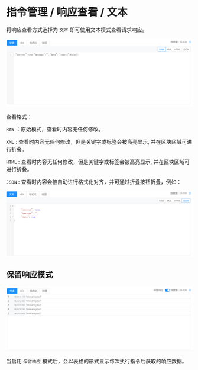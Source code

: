 # 指令管理 / 响应查看 / 文本

将响应查看方式选择为 `文本` 即可使用文本模式查看请求响应。

![Bittly 数据响应查看文本模式](res/2022070318375701.png)

查看格式：

`RAW` ：原始模式，查看时内容无任何修改。

`XML` : 查看时内容无任何修改，但是关键字或标签会被高亮显示, 并在区块区域可进行折叠。

`HTML` : 查看时内容无任何修改，但是关键字或标签会被高亮显示, 并在区块区域可进行折叠。

`JSON` : 查看时内容会被自动进行格式化对齐，并可通过折叠按钮折叠，例如：

![Bittly 数据响应查看文本模式 JSON 解析器](res/2022070318430301.png)



## 保留响应模式

![](./res/2022081318251901.png)

当启用 `保留响应` 模式后，会以表格的形式显示每次执行指令后获取的响应数据。